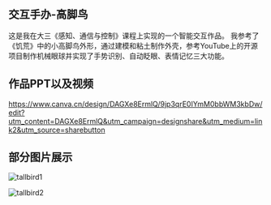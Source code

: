 ## 交互手办-高脚鸟

这是我在大三《感知、通信与控制》课程上实现的一个智能交互作品。
我参考了《饥荒》中的小高脚鸟外形，通过建模和粘土制作外壳，参考YouTube上的开源项目制作机械眼球并实现了手势识别、自动眨眼、表情记忆三大功能。

## 作品PPT以及视频

https://www.canva.cn/design/DAGXe8ErmlQ/9jp3qrE0IYmM0bbWM3kbDw/edit?utm_content=DAGXe8ErmlQ&utm_campaign=designshare&utm_medium=link2&utm_source=sharebutton

## 部分图片展示

![tallbird1](../assets/tallbird1.png)

![tallbird2](../assets/tallbird2.png)
